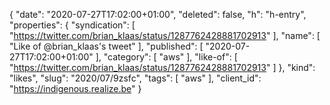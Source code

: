 {
  "date": "2020-07-27T17:02:00+01:00",
  "deleted": false,
  "h": "h-entry",
  "properties": {
    "syndication": [
      "https://twitter.com/brian_klaas/status/1287762428881702913"
    ],
    "name": [
      "Like of @brian_klaas's tweet"
    ],
    "published": [
      "2020-07-27T17:02:00+01:00"
    ],
    "category": [
      "aws"
    ],
    "like-of": [
      "https://twitter.com/brian_klaas/status/1287762428881702913"
    ]
  },
  "kind": "likes",
  "slug": "2020/07/9zsfc",
  "tags": [
    "aws"
  ],
  "client_id": "https://indigenous.realize.be"
}
